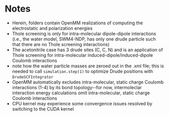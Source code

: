 # Notes
* Herein, folders contain OpenMM realizations of computing the electrostatic and polarization energies
* Thole screening is only for intra-molecular dipole-dipole interactions (i.e., the water model, SWM4-NDP, has only one drude particle such that there are no Thole screening interactions)
* The acetonitrile case has 3 drude sites (C, C, N) and is an application of Thole screening for intra-molecular induced-dipole/induced-dipole Coulomb interactions 
* note how the water particle masses are zeroed out in the .xml file; this is needed to call ``simulation.step(1)`` to optimize Drude positions with ``DrudeSCFIntegrator``
* OpenMM automatically excludes intra-molecular, static charge Coulomb interactions (1-4) by its bond topology--for now, intermoleclar interaction energy calculations omit intra-molecular, static charge Coulomb interactions 
* CPU kernel may experience some convergence issues resolved by switching to the CUDA kernel 

